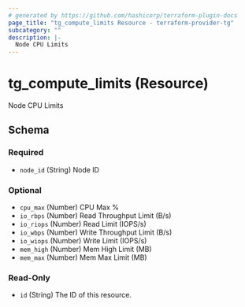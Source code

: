 ```yaml
---
# generated by https://github.com/hashicorp/terraform-plugin-docs
page_title: "tg_compute_limits Resource - terraform-provider-tg"
subcategory: ""
description: |-
  Node CPU Limits
---
```


# tg_compute_limits (Resource)

Node CPU Limits



<!-- schema generated by tfplugindocs -->
## Schema

### Required

- `node_id` (String) Node ID

### Optional

- `cpu_max` (Number) CPU Max %
- `io_rbps` (Number) Read Throughput Limit (B/s)
- `io_riops` (Number) Read Limit (IOPS/s)
- `io_wbps` (Number) Write Throughput Limit (B/s)
- `io_wiops` (Number) Write Limit (IOPS/s)
- `mem_high` (Number) Mem High Limit (MB)
- `mem_max` (Number) Mem Max Limit (MB)

### Read-Only

- `id` (String) The ID of this resource.


